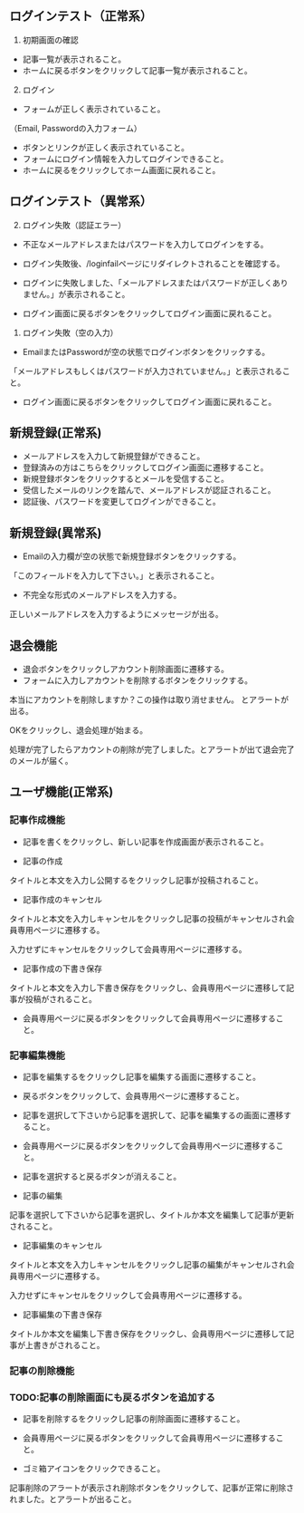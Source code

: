 ## ログインテスト（正常系）

1. 初期画面の確認
- 記事一覧が表示されること。
- ホームに戻るボタンをクリックして記事一覧が表示されること。

2. ログイン
- フォームが正しく表示されていること。

（Email, Passwordの入力フォーム）

- ボタンとリンクが正しく表示されていること。
- フォームにログイン情報を入力してログインできること。
- ホームに戻るをクリックしてホーム画面に戻れること。


## ログインテスト（異常系）

2. ログイン失敗（認証エラー）
- 不正なメールアドレスまたはパスワードを入力してログインをする。

- ログイン失敗後、/loginfailページにリダイレクトされることを確認する。
- ログインに失敗しました、「メールアドレスまたはパスワードが正しくありません。」が表示されること。
- ログイン画面に戻るボタンをクリックしてログイン画面に戻れること。

1. ログイン失敗（空の入力）
- EmailまたはPasswordが空の状態でログインボタンをクリックする。

「メールアドレスもしくはパスワードが入力されていません。」と表示されること。
- ログイン画面に戻るボタンをクリックしてログイン画面に戻れること。

## 新規登録(正常系)
- メールアドレスを入力して新規登録ができること。
- 登録済みの方はこちらをクリックしてログイン画面に遷移すること。
- 新規登録ボタンをクリックするとメールを受信すること。
- 受信したメールのリンクを踏んで、メールアドレスが認証されること。
- 認証後、パスワードを変更してログインができること。

## 新規登録(異常系)
- Emailの入力欄が空の状態で新規登録ボタンをクリックする。

「このフィールドを入力して下さい。」と表示されること。

- 不完全な形式のメールアドレスを入力する。

正しいメールアドレスを入力するようにメッセージが出る。

## 退会機能
- 退会ボタンをクリックしアカウント削除画面に遷移する。
- フォームに入力しアカウントを削除するボタンをクリックする。

本当にアカウントを削除しますか？この操作は取り消せません。
とアラートが出る。

OKをクリックし、退会処理が始まる。

処理が完了したらアカウントの削除が完了しました。とアラートが出て退会完了のメールが届く。

## ユーザ機能(正常系)

### 記事作成機能

- 記事を書くをクリックし、新しい記事を作成画面が表示されること。

- 記事の作成

タイトルと本文を入力し公開するをクリックし記事が投稿されること。

- 記事作成のキャンセル

タイトルと本文を入力しキャンセルをクリックし記事の投稿がキャンセルされ会員専用ページに遷移する。

入力せずにキャンセルをクリックして会員専用ページに遷移する。

- 記事作成の下書き保存

タイトルと本文を入力し下書き保存をクリックし、会員専用ページに遷移して記事が投稿がされること。

- 会員専用ページに戻るボタンをクリックして会員専用ページに遷移すること。

### 記事編集機能

- 記事を編集するをクリックし記事を編集する画面に遷移すること。

- 戻るボタンをクリックして、会員専用ページに遷移すること。
- 記事を選択して下さいから記事を選択して、記事を編集するの画面に遷移すること。
- 会員専用ページに戻るボタンをクリックして会員専用ページに遷移すること。
- 記事を選択すると戻るボタンが消えること。

- 記事の編集

記事を選択して下さいから記事を選択し、タイトルか本文を編集して記事が更新されること。

- 記事編集のキャンセル

タイトルと本文を入力しキャンセルをクリックし記事の編集がキャンセルされ会員専用ページに遷移する。

入力せずにキャンセルをクリックして会員専用ページに遷移する。

- 記事編集の下書き保存

タイトルか本文を編集し下書き保存をクリックし、会員専用ページに遷移して記事が上書きがされること。

### 記事の削除機能

### TODO:記事の削除画面にも戻るボタンを追加する

- 記事を削除するをクリックし記事の削除画面に遷移すること。
- 会員専用ページに戻るボタンをクリックして会員専用ページに遷移すること。

- ゴミ箱アイコンをクリックできること。

記事削除のアラートが表示され削除ボタンをクリックして、記事が正常に削除されました。とアラートが出ること。
